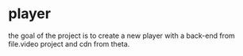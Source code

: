# player
the goal of the project is to create a new player with a back-end from file.video project and cdn from theta.
